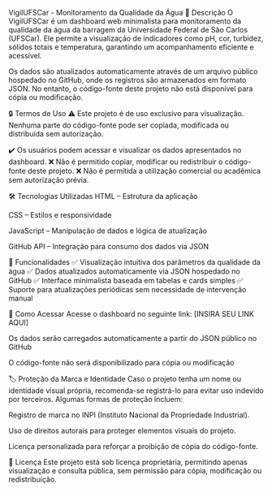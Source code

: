 VigilUFSCar - Monitoramento da Qualidade da Água
📌 Descrição
O VigilUFSCar é um dashboard web minimalista para monitoramento da qualidade da água da barragem da Universidade Federal de São Carlos (UFSCar). Ele permite a visualização de indicadores como pH, cor, turbidez, sólidos totais e temperatura, garantindo um acompanhamento eficiente e acessível.

Os dados são atualizados automaticamente através de um arquivo público hospedado no GitHub, onde os registros são armazenados em formato JSON. No entanto, o código-fonte deste projeto não está disponível para cópia ou modificação.

🔒 Termos de Uso
⚠️ Este projeto é de uso exclusivo para visualização. Nenhuma parte do código-fonte pode ser copiada, modificada ou distribuída sem autorização.

✔️ Os usuários podem acessar e visualizar os dados apresentados no dashboard. ❌ Não é permitido copiar, modificar ou redistribuir o código-fonte deste projeto. ❌ Não é permitida a utilização comercial ou acadêmica sem autorização prévia.

🛠 Tecnologias Utilizadas
HTML – Estrutura da aplicação

CSS – Estilos e responsividade

JavaScript – Manipulação de dados e lógica de atualização

GitHub API – Integração para consumo dos dados via JSON

🚀 Funcionalidades
✅ Visualização intuitiva dos parâmetros da qualidade da água ✅ Dados atualizados automaticamente via JSON hospedado no GitHub ✅ Interface minimalista baseada em tabelas e cards simples ✅ Suporte para atualizações periódicas sem necessidade de intervenção manual

🔧 Como Acessar
Acesse o dashboard no seguinte link: [INSIRA SEU LINK AQUI]

Os dados serão carregados automaticamente a partir do JSON público no GitHub

O código-fonte não será disponibilizado para cópia ou modificação

🏷 Proteção da Marca e Identidade
Caso o projeto tenha um nome ou identidade visual própria, recomenda-se registrá-lo para evitar uso indevido por terceiros. Algumas formas de proteção incluem:

Registro de marca no INPI (Instituto Nacional da Propriedade Industrial).

Uso de direitos autorais para proteger elementos visuais do projeto.

Licença personalizada para reforçar a proibição de cópia do código-fonte.

📜 Licença
Este projeto está sob licença proprietária, permitindo apenas visualização e consulta pública, sem permissão para cópia, modificação ou redistribuição.
